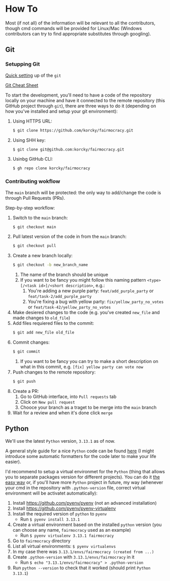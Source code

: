 # How To

Most (if not all) of the information will be relevant to all the contributors, though cmd commands will be provided for Linux/Mac (Windows contributors can try to find appropriate substitutes through googling).


## Git


### Setupping Git

[Quick setting](https://docs.github.com/en/get-started/getting-started-with-git/set-up-git#setting-up-git) up of the `git`

[Git Cheat Sheet](http://training.github.com/downloads/github-git-cheat-sheet/)

To start the development, you'll need to have a code of the repository locally on your machine and have it connected to the remote repository (this GitHub project through `git`), there are three ways to do it (depending on how you've installed and setup your git environment):

1. Using HTTPS URL:
    ```bash
    $ git clone https://github.com/korcky/fairmocracy.git
    ```
2. Using SHH key:
    ```bash
    $ git clone git@github.com:korcky/fairmocracy.git
    ```
3. Usinbg GitHub CLI:
    ```bash
    $ gh repo clone korcky/fairmocracy
    ```


### Contributing wokflow

The `main` branch will be protected: the only way to add/change the code is through Pull Requests (PRs).

Step-by-step workflow:

1. Switch to the `main` branch:
    ```bash
    $ git checkout main
    ```
2. Pull latest version of the code in from the `main` branch:
    ```bash
    $ git checkout pull
    ```
3. Create a new branch locally:
    ```bash
    $ git checkout -b new_branch_name
    ```
    1. The name of the branch should be unique
    2. If you want to be fancy you might follow this naming pattern `<type>[/<task id>]/<short description>`, e.g.:
        1. You're adding a new purple party: `feat/add_purple_party` or `feat/task-2/add_purple_party`
        2. You're fixing a bug with yellow party: `fix/yellow_party_no_votes` or `feat/task-42/yellow_party_no_votes`
4. Make desiered changes to the code (e.g. you've created `new_file` and made changes to `old_file`)
5. Add files requiered files to the commit: 
    ```bash
    $ git add new_file old_file
    ```
6. Commit changes:
    ```bash
    $ git commit
    ```
    1. If you want to be fancy you can try to make a short description on what in this commit, e.g. `[fix] yellow party can vote now`
7. Push changes to the remote repository:
    ```bash
    $ git push
    ```
8. Create a PR:
    1. Go to GitHub interface, into `Pull requests` tab
    2. Click on `New pull request`
    3. Chooce your branch as a traget to be merge into the `main` branch
9. Wait for a review and when it's done click `merge`


## Python

We'll use the latest `Python` version, `3.13.1` as of now.

A general style guide for a nice `Python` code can be found [here](https://peps.python.org/pep-0008/) (I might introduce some automatic formatters for the code later to make your life easier).

I'd recommend to setup a virtual environmet for the `Python` (thing that allows you to separate packages version for different projects). You can do it [the easy way](https://packaging.python.org/en/latest/guides/installing-using-pip-and-virtual-environments/#create-and-use-virtual-environments) or, if you'll have more `Python` project in future, my way (whenever your cmd in the repository with `.python-version` file, correct virtual environment will be activatet automatically):

1. Install https://github.com/pyenv/pyenv (not an advanced installation)
2. Install https://github.com/pyenv/pyenv-virtualenv
3. Install the required version of `python` to `pyenv`
    * Run `$ pyenv install 3.13.1`
4. Create a virtual environment based on the installed `python` version (you can choose any name, `fairmocracy` used as an example)
    * Run `$ pyenv virtualenv 3.13.1 fairmocracy`
5. Go to `fairmocracy` directory
6. List all virtual environments: `$ pyenv virtualenvs`
7. In my case there was `3.13.1/envs/fairmocracy (created from ...)`
8. Create `.python-version` with `3.13.1/envs/fairmocracy` in it
    * Run `$ echo "3.13.1/envs/fairmocracy" > .python-version`
9. Run `python --version` to check that it worked (should print `Python 3.13.1`)
